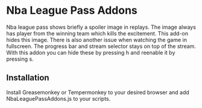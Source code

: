 # Nba League Pass Addons

Nba league pass shows briefly a spoiler image in replays. The image always has player from the winning team which kills the excitement. This add-on hides this image. There is also another issue when watching the game in fullscreen. The progress bar and stream selector stays on top of the stream. With this addon you can hide these by pressing h and reenable it by pressing s.

## Installation

Install Greasemonkey or Tempermonkey to your desired browser and add NbaLeaguePassAddons.js to your scripts.